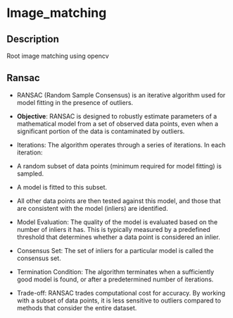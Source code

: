 # Image_matching

## Description
Root image matching using opencv

## Ransac

- RANSAC (Random Sample Consensus) is an iterative algorithm used for model fitting in the presence of outliers.

- **Objective**: RANSAC is designed to robustly estimate parameters of a mathematical model from a set of observed data points, even when a significant portion of the data is contaminated by outliers.

- Iterations: The algorithm operates through a series of iterations. In each iteration:

- A random subset of data points (minimum required for model fitting) is sampled.

- A model is fitted to this subset.

- All other data points are then tested against this model, and those that are consistent with the model (inliers) are identified.

- Model Evaluation: The quality of the model is evaluated based on the number of inliers it has. This is typically measured by a predefined threshold that determines whether a data point is considered an inlier.

- Consensus Set: The set of inliers for a particular model is called the consensus set.

- Termination Condition: The algorithm terminates when a sufficiently good model is found, or after a predetermined number of iterations.

- Trade-off: RANSAC trades computational cost for accuracy. By working with a subset of data points, it is less sensitive to outliers compared to methods that consider the entire dataset.
